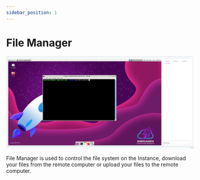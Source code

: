 ```yaml
---
sidebar_position: 1
---
```


# File Manager

![File Manager is used to control the file system on the Instance, download your files from the remote computer or upload your files to the remote computer.](./img/vdi.png)

File Manager is used to control the file system on the Instance, download your files from the remote computer or upload your files to the remote computer.
